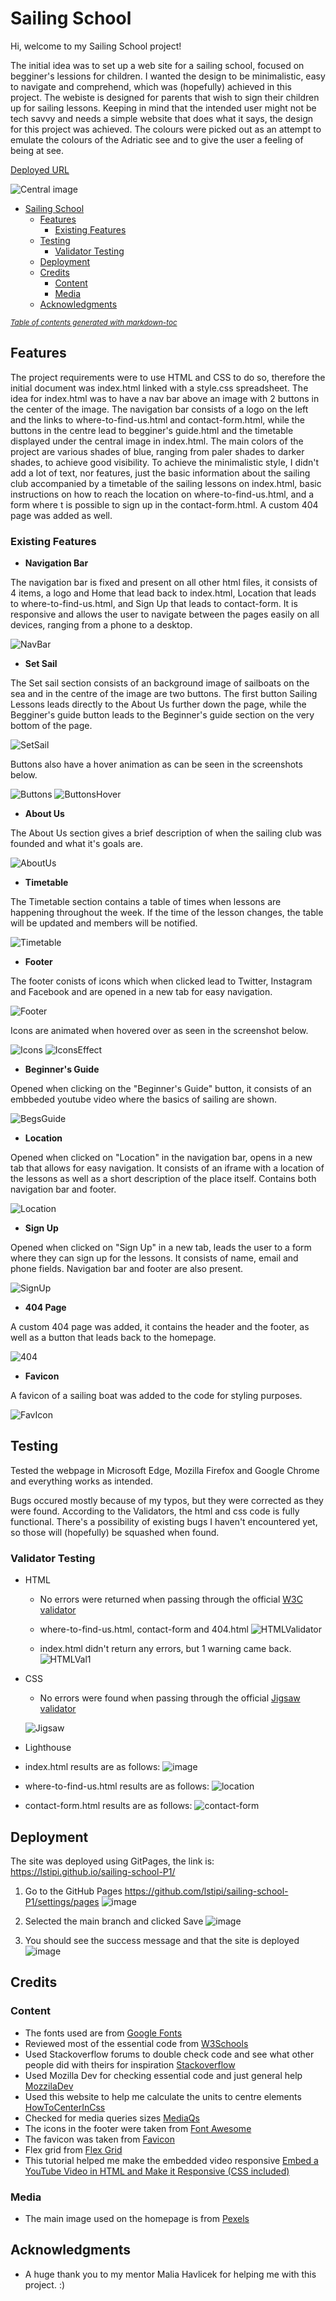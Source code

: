 # Sailing School

Hi, welcome to my Sailing School project!

The initial idea was to set up a web site for a sailing school, focused on begginer's lessions for children. I wanted the design to be minimalistic, easy to navigate and comprehend, which was (hopefully) achieved in this project. The webiste is designed for parents that wish to sign their children up for sailing lessons. Keeping in mind that the intended user might not be tech savvy and needs a simple website that does what it says, the design for this project was achieved. The colours were picked out as an attempt to emulate the colours of the Adriatic see and to give the user a feeling of being at see. 

[Deployed URL](https://lstipi.github.io/sailing-school-P1/)

![Central image](https://i.imgur.com/cZDY0Ux.jpg)

- [Sailing School](#sailing-school)
  * [Features](#features)
    + [Existing Features](#existing-features)
  * [Testing](#testing)
    + [Validator Testing](#validator-testing)
  * [Deployment](#deployment)
  * [Credits](#credits)
    + [Content](#content)
    + [Media](#media)
  * [Acknowledgments](#acknowledgments)

<small><i><a href='http://ecotrust-canada.github.io/markdown-toc/'>Table of contents generated with markdown-toc</a></i></small>

## Features

The project requirements were to use HTML and CSS to do so, therefore the initial document was index.html linked with a style.css spreadsheet. The idea for index.html was to have a nav bar above an image with 2 buttons in the center of the image. The navigation bar consists of a logo on the left and the links to where-to-find-us.html and contact-form.html, while the buttons in the centre lead to begginer's guide.html and the timetable displayed under the central image in index.html. The main colors of the project are various shades of blue, ranging from paler shades to darker shades, to achieve good visibility. 
To achieve the minimalistic style, I didn't add a lot of text, nor features, just the basic information about the sailing club accompanied by a timetable of the sailing lessons on index.html, basic instructions on how to reach the location on where-to-find-us.html, and a form where t is possible to sign up in the contact-form.html. A custom 404 page was added as well.

### Existing Features


* __Navigation Bar__ 

The navigation bar is fixed and present on all other html files, it consists of 4 items, a logo and Home that lead back to index.html, Location that leads to where-to-find-us.html, and Sign Up that leads to contact-form. It is responsive and allows the user to navigate between the pages easily on all devices, ranging from a phone to a desktop. 

![NavBar](https://i.imgur.com/QhlO55e.jpg)


* __Set Sail__ 

The Set sail section consists of an background image of sailboats on the sea and in the centre of the image are two buttons. The first button Sailing Lessons leads directly to the About Us further down the page, while the Begginer's guide button leads to the Beginner's guide section on the very bottom of the page. 

![SetSail](https://i.imgur.com/SaUdCHW.jpg)

Buttons also have a hover animation as can be seen in the screenshots below.

![Buttons](https://i.imgur.com/ENe81YS.jpg?4)
![ButtonsHover](https://i.imgur.com/DkzfHTs.png?2)


* __About Us__

The About Us section gives a brief description of when the sailing club was founded and what it's goals are. 

![AboutUs](https://i.imgur.com/rKjviNs.jpg)



* __Timetable__



The Timetable section contains a table of times when lessons are happening throughout the week. If the time of the lesson changes, the table will be updated and members will be notified.




![Timetable](https://i.imgur.com/cYXo0JQ.jpg)



* __Footer__

The footer conists of icons which when clicked lead to Twitter, Instagram and Facebook and are opened in a new tab for easy navigation. 

![Footer](https://i.imgur.com/sNgLFqf.jpg)

Icons are animated when hovered over as seen in the screenshot below. 

![Icons](https://i.imgur.com/m2PiBxQ.jpg)
![IconsEffect](https://i.imgur.com/8hiVKE5.jpg?1)


* __Beginner's Guide__

Opened when clicking on the "Beginner's Guide" button, it consists of an embbeded youtube video where the basics of sailing are shown. 

![BegsGuide](https://i.imgur.com/pwGPjzY.jpg)



* __Location__

Opened when clicked on "Location" in the navigation bar, opens in a new tab that allows for easy navigation. It consists of an iframe with a location of the lessons as well as a short description of the place itself. Contains both navigation bar and footer.

![Location](https://i.imgur.com/dssP49D.jpg)



* __Sign Up__

Opened when clicked on "Sign Up" in a new tab, leads the user to a form where they can sign up for the lessons. It consists of name, email and phone fields. Navigation bar and footer are also present. 

![SignUp](https://i.imgur.com/M0AqkUq.jpg)

* __404 Page__

A custom 404 page was added, it contains the header and the footer, as well as a button that leads back to the homepage. 

![404](https://i.imgur.com/jtZk6JI.jpg)

* __Favicon__

A favicon of a sailing boat was added to the code for styling purposes. 

![FavIcon](https://i.imgur.com/8wGzq2k.jpg)

## Testing 

Tested the webpage in Microsoft Edge, Mozilla Firefox and Google Chrome and everything works as intended. 

Bugs occured mostly because of my typos, but they were corrected as they were found. According to the Validators, the html and css code is fully functional. There's a possibility of existing bugs I haven't encountered yet, so those will (hopefully) be squashed when found.

### Validator Testing 

- HTML
  - No errors were returned when passing through the official [W3C validator](https://validator.w3.org/nu/?doc=https%3A%2F%2Fcode-institute-org.github.io%2Flove-running-2.0%2Findex.html) 

  - where-to-find-us.html, contact-form and 404.html
![HTMLValidator](https://i.imgur.com/dVCQGex.jpg)

  - index.html didn't return any errors, but 1 warning came back. 
![HTMLVal1](https://i.imgur.com/aXtRn9N.jpg)

- CSS
  - No errors were found when passing through the official [Jigsaw validator](https://jigsaw.w3.org/css-validator/validator?uri=https%3A%2F%2Fvalidator.w3.org%2Fnu%2F%3Fdoc%3Dhttps%253A%252F%252Fcode-institute-org.github.io%252Flove-running-2.0%252Findex.html&profile=css3svg&usermedium=all&warning=1&vextwarning=&lang=en#css)

  ![Jigsaw](https://i.imgur.com/RnFphkW.jpg)

 - Lighthouse 
  - index.html results are as follows: 
  ![image](https://i.imgur.com/nY2StGA.jpg)

  - where-to-find-us.html results are as follows: 
  ![location](https://i.imgur.com/KDm0Bqu.jpg) 

  - contact-form.html results are as follows:
  ![contact-form](https://i.imgur.com/DvxyJTk.jpg)

## Deployment

The site was deployed using GitPages, the link is: https://lstipi.github.io/sailing-school-P1/

1. Go to the GitHub Pages https://github.com/lstipi/sailing-school-P1/settings/pages
![image](https://i.imgur.com/Jm2G8SN.jpg)

2.  Selected the main branch and clicked Save
![image](https://user-images.githubusercontent.com/87386883/133104567-f3ad0cbe-f7bf-434f-9203-1957bcda758d.png)

3. You should see the success message and that the site is deployed
![image](https://user-images.githubusercontent.com/87386883/133105121-38bf7b2b-b0f4-496a-a141-b88cbe78bae9.png)


## Credits 


### Content 

- The fonts used are from [Google Fonts](https://fonts.google.com/specimen/Urbanist#pairings)
- Reviewed most of the essential code from [W3Schools](https://www.w3schools.com/)
- Used Stackoverflow forums to double check code and see what other people did with theirs for inspiration  [Stackoverflow](https://stackoverflow.com/)
- Used Mozilla Dev for checking essential code and just general help [MozzilaDev](https://developer.mozilla.org/en-US/)
- Used this website to help me calculate the units to centre elements [HowToCenterInCss](http://howtocenterincss.com/#contentType=text&horizontal=left&vertical=top)
- Checked for media queries sizes [MediaQs](https://www.w3schools.com/css/css_rwd_mediaqueries.asp)
- The icons in the footer were taken from [Font Awesome](https://fontawesome.com/)
- The favicon was taken from [Favicon](https://favicon.io/)
- Flex grid from [Flex Grid](https://codepen.io/taniarascia/pen/rOLEGe/)
- This tutorial helped me make the embedded video responsive [Embed a YouTube Video in HTML and Make it Responsive (CSS included)
](https://www.youtube.com/watch?v=9YffrCViTVk)

### Media

- The main image used on the homepage is from [Pexels]([https://www.pexels.com/photo/blue-boats-daylight-island-358326/)

## Acknowledgments 

- A huge thank you to my mentor Malia Havlicek for helping me with this project. :)  


